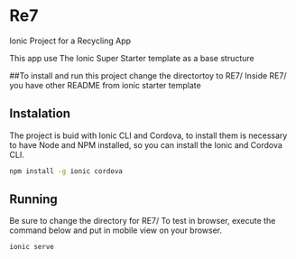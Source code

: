 # Re7
Ionic Project for a Recycling App

This app use The Ionic Super Starter template as a base structure

##To install and run this project change the directortoy to RE7/
Inside RE7/ you have other README from ionic starter template


## Instalation
The project is buid with Ionic CLI and Cordova, to install them is necessary to have 
Node and NPM installed, so you can install the Ionic and Cordova CLI.

```bash
npm install -g ionic cordova
```
## Running
Be sure to change the directory for RE7/
To test in browser, execute the command below and put in mobile view on your browser.

 
```bash
ionic serve
```

